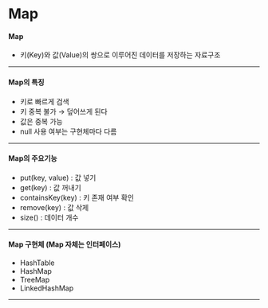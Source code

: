 # Map

#### Map

* 키(Key)와 값(Value)의 쌍으로 이루어진 데이터를 저장하는 자료구조

***

#### Map의 특징

* 키로 빠르게 검색
* 키 중복 불가 → 덮어쓰게 된다
* 값은 중복 가능
* null 사용 여부는 구현체마다 다름

***

#### Map의 주요기능

* put(key, value) : 값 넣기
* get(key) : 값 꺼내기
* containsKey(key) : 키 존재 여부 확인
* remove(key) : 값 삭제
* size() : 데이터 개수&#x20;

***

#### Map 구현체 (Map 자체는 인터페이스)&#x20;

* HashTable
* HashMap
* TreeMap
* LinkedHashMap

***



